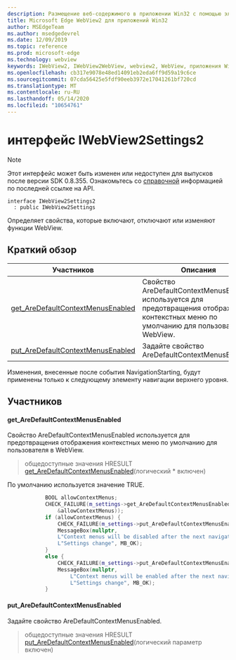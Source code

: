 ```yaml
---
description: Размещение веб-содержимого в приложении Win32 с помощью элемента управления Microsoft Edge WebView2
title: Microsoft Edge WebView2 для приложений Win32
author: MSEdgeTeam
ms.author: msedgedevrel
ms.date: 12/09/2019
ms.topic: reference
ms.prod: microsoft-edge
ms.technology: webview
keywords: IWebView2, IWebView2WebView, webview2, WebView, приложения Win32, Win32, EDGE
ms.openlocfilehash: cb317e9078e48ed14091eb2eda6ff9d59a19c6ce
ms.sourcegitcommit: 07cda56425e5fdf90eeb3972e17041261bf720cd
ms.translationtype: MT
ms.contentlocale: ru-RU
ms.lasthandoff: 05/14/2020
ms.locfileid: "10654761"
---
```

# интерфейс IWebView2Settings2 

> [!NOTE]
> Этот интерфейс может быть изменен или недоступен для выпусков после версии SDK 0.8.355. Ознакомьтесь со [справочной](../../../webview2-api-reference.md) информацией по последней ссылке на API.

```
interface IWebView2Settings2
  : public IWebView2Settings
```

Определяет свойства, которые включают, отключают или изменяют функции WebView.

## Краткий обзор

 Участников                        | Описания
--------------------------------|---------------------------------------------
[get_AreDefaultContextMenusEnabled](#get_aredefaultcontextmenusenabled) | Свойство AreDefaultContextMenusEnabled используется для предотвращения отображения контекстных меню по умолчанию для пользователя в WebView.
[put_AreDefaultContextMenusEnabled](#put_aredefaultcontextmenusenabled) | Задайте свойство AreDefaultContextMenusEnabled.

Изменения, внесенные после события NavigationStarting, будут применены только к следующему элементу навигации верхнего уровня.

## Участников

#### get_AreDefaultContextMenusEnabled 

Свойство AreDefaultContextMenusEnabled используется для предотвращения отображения контекстных меню по умолчанию для пользователя в WebView.

> общедоступные значения HRESULT [get_AreDefaultContextMenusEnabled](#get_aredefaultcontextmenusenabled)(логический * включен)

По умолчанию используется значение TRUE.

```cpp
            BOOL allowContextMenus;
            CHECK_FAILURE(m_settings->get_AreDefaultContextMenusEnabled(
                &allowContextMenus));
            if (allowContextMenus) {
                CHECK_FAILURE(m_settings->put_AreDefaultContextMenusEnabled(FALSE));
                MessageBox(nullptr,
                L"Context menus will be disabled after the next navigation.",
                L"Settings change", MB_OK);
            }
            else {
                CHECK_FAILURE(m_settings->put_AreDefaultContextMenusEnabled(TRUE));
                MessageBox(nullptr,
                    L"Context menus will be enabled after the next navigation.",
                    L"Settings change", MB_OK);
            }
```

#### put_AreDefaultContextMenusEnabled 

Задайте свойство AreDefaultContextMenusEnabled.

> общедоступные значения HRESULT [put_AreDefaultContextMenusEnabled](#put_aredefaultcontextmenusenabled)(логический параметр включен)


